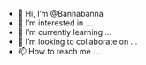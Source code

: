 - 👋 Hi, I’m @Bannabanna
- 👀 I’m interested in ...
- 🌱 I’m currently learning ...
- 💞️ I’m looking to collaborate on ...
- 📫 How to reach me ...

<!---
Bannabanna/Bannabanna is a ✨ special ✨ repository because its `README.md` (this file) appears on your GitHub profile.
You can click the Preview link to take a look at your changes.
--->
